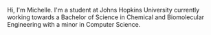 
Hi, I'm Michelle. I'm a student at Johns Hopkins University currently working towards a Bachelor of Science in Chemical and Biomolecular Engineering with a minor in Computer Science.

